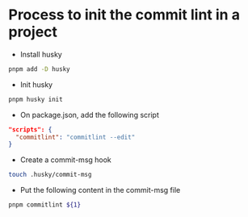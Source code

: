 # Process to init the commit lint in a project
- Install husky
```bash
pnpm add -D husky
```
- Init husky
```bash
pnpm husky init
```
- On package.json, add the following script
```json
"scripts": {
  "commitlint": "commitlint --edit"
}
```
- Create a commit-msg hook
```bash
touch .husky/commit-msg
```
- Put the following content in the commit-msg file
```bash
pnpm commitlint ${1}
```
